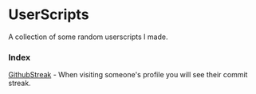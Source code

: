 # UserScripts
A collection of some random userscripts I made.

### Index

[GithubStreak](https://github.com/NoahvdAa/UserScripts/tree/master/GithubStreak) - When visiting someone's profile you will see their commit streak.
